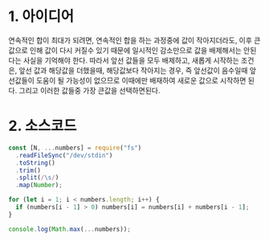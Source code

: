 # 1. 아이디어

연속적인 합이 최대가 되려면, 연속적인 합을 하는 과정중에 값이 작아지더라도, 이후 큰값으로 인해 값이 다시 커질수 있기 때문에 일시적인 감소만으로 값을 배제해서는 안된다는 사실을 기억해야 한다. 따라서 앞선 값들을 모두 배제하고, 새롭게 시작하는 조건은, 앞선 값과 해당값을 더했을때, 해당값보다 작아지는 경우, 즉 앞선값이 음수일때 앞선값들이 도움이 될 가능성이 없으므로 이때에만 배재하여 새로운 값으로 시작하면 된다. 그리고 이러한 값들중 가장 큰값을 선택하면된다.

# 2. 소스코드

```javascript
const [N, ...numbers] = require("fs")
  .readFileSync("/dev/stdin")
  .toString()
  .trim()
  .split(/\s/)
  .map(Number);

for (let i = 1; i < numbers.length; i++) {
  if (numbers[i - 1] > 0) numbers[i] = numbers[i] + numbers[i - 1];
}

console.log(Math.max(...numbers));
```

